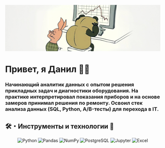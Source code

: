 <p align="center">
  <img src="https://github.com/notvarprod/notvarprod/raw/main/1.PNG" />
</p>

# Привет, я Данил 👋🏻


### Начинающий аналитик данных с опытом решения прикладных задач и диагностики оборудования. На практике интерпретировал показания приборов и на основе замеров принимал решения по ремонту. Освоил стек анализа данных (SQL, Python, A/B-тесты) для перехода в IT.

## 🛠️・Инструменты и технологии 🔧

<div align="center">

![Python](https://img.shields.io/badge/Python-0b0038?style=for-the-badge&logo=python&logoColor=3776AB)
![Pandas](https://img.shields.io/badge/Pandas-0b0038?style=for-the-badge&logo=pandas&logoColor=150458)
![NumPy](https://img.shields.io/badge/NumPy-0b0038?style=for-the-badge&logo=numpy&logoColor=013243)
![PostgreSQL](https://img.shields.io/badge/PostgreSQL-0b0038?style=for-the-badge&logo=postgresql&logoColor=336791)
![Jupyter](https://img.shields.io/badge/Jupyter-0b0038?style=for-the-badge&logo=jupyter&logoColor=F37626)
![Excel](https://img.shields.io/badge/Excel-0b0038?style=for-the-badge&logo=microsoftexcel&logoColor=217346)

</div>
